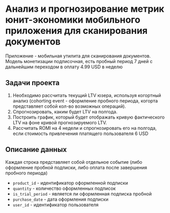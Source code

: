 # Анализ и прогнозирование метрик юнит-экономики мобильного приложения для сканирования документов

Приложение - мобильная утилита для сканирования документов. Модель монетизации подписочная, есть пробный период 7 дней с дальнейшим переходом в оплату 4.99 USD в неделю

## Задачи проекта
1. Необходимо рассчитать текущий LTV юзера, используя когортный анализ (cohorting event - оформление пробного периода, когорта представляет собой кол-во возможных операций).
2. Спрогнозировать, каким будет LTV на полгода.
3. Построить график, который будет отображать кривую фактического LTV на фоне кривой прогнозируемого LTV.
4. Рассчитать ROMI на 4 недели и спрогнозировать его на полгода, если стоимость привлечения платящего пользователя 6 USD

## Описание данных

Каждая строка представляет собой отдельное событие (либо оформление пробной подписки, либо оплата после завершения пробного периода)

- `product_id` - идентификатор оформленной подписки
- `quantity` - количество оформленных подписок
- `is_trial_period` - является ли оформленная подписка пробной
- `purchase_date` - дата оформления подписки
- `user_id` - идентификатор пользователя

